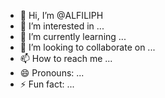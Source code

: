 - 👋 Hi, I’m @ALFILIPH
- 👀 I’m interested in ...
- 🌱 I’m currently learning ...
- 💞️ I’m looking to collaborate on ...
- 📫 How to reach me ...
- 😄 Pronouns: ...
- ⚡ Fun fact: ...

<!---
ALFILIPH/ALFILIPH is a ✨ special ✨ repository because its `README.md` (this file) appears on your GitHub profile.
You can click the Preview link to take a look at your changes.
--->
